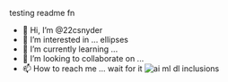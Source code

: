 testing readme fn

- 👋 Hi, I’m @22csnyder
- 👀 I’m interested in ... ellipses
- 🌱 I’m currently learning ...
- 💞️ I’m looking to collaborate on ...
- 📫 How to reach me ... wait for it
![ai ml dl inclusions](https://user-images.githubusercontent.com/10726729/163463930-0bc9c6fc-a194-4c11-862b-1527c7961b3d.jpg)

<!---
22csnyder/22csnyder is a ✨ special ✨ repository because its `README.md` (this file) appears on your GitHub profile.
You can click the Preview link to take a look at your changes.
--->
